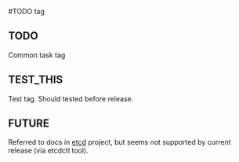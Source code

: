 #TODO tag

## TODO

Common task tag

## TEST_THIS

Test tag. Should tested before release.

## FUTURE

Referred to docs in [etcd](https://github.com/coreos/etcd) project, but seems not supported by current release
 (via etcdctl tool).